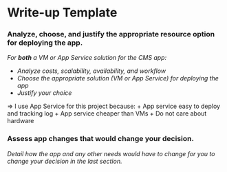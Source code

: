 # Write-up Template

### Analyze, choose, and justify the appropriate resource option for deploying the app.

*For **both** a VM or App Service solution for the CMS app:*
- *Analyze costs, scalability, availability, and workflow*
- *Choose the appropriate solution (VM or App Service) for deploying the app*
- *Justify your choice*

=> I use App Service for this project because:
    + App service easy to deploy and tracking log
    + App service cheaper than VMs
    + Do not care about hardware

### Assess app changes that would change your decision.

*Detail how the app and any other needs would have to change for you to change your decision in the last section.* 